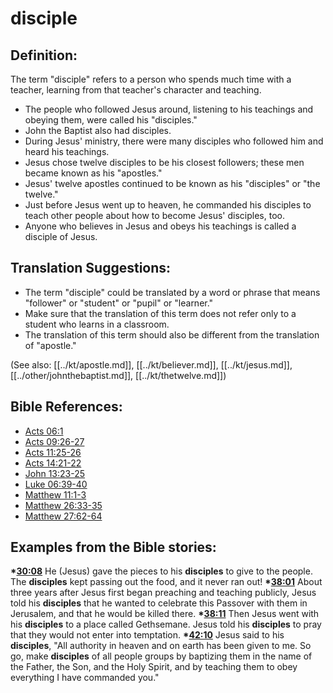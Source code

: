 # disciple #

## Definition: ##

The term "disciple" refers to a person who spends much time with a teacher, learning from that teacher's character and teaching.

* The people who followed Jesus around, listening to his teachings and obeying them, were called his "disciples."
* John the Baptist also had disciples.
* During Jesus' ministry, there were many disciples who followed him and heard his teachings.
* Jesus chose twelve disciples to be his closest followers; these men became known as his "apostles."
* Jesus' twelve apostles continued to be known as his "disciples" or "the twelve."
* Just before Jesus went up to heaven, he commanded his disciples to teach other people about how to become Jesus' disciples, too.
* Anyone who believes in Jesus and obeys his teachings is called a disciple of Jesus.

## Translation Suggestions: ##

* The term "disciple" could be translated by a word or phrase that means "follower" or "student" or "pupil" or "learner."
* Make sure that the translation of this term does not refer only to a student who learns in a classroom.
* The translation of this term should also be different from the translation of "apostle."

(See also: [[../kt/apostle.md]], [[../kt/believer.md]], [[../kt/jesus.md]], [[../other/johnthebaptist.md]], [[../kt/thetwelve.md]])

## Bible References: ##

* [Acts 06:1](en/tn/act/help/06/01)
* [Acts 09:26-27](en/tn/act/help/09/26)
* [Acts 11:25-26](en/tn/act/help/11/25)
* [Acts 14:21-22](en/tn/act/help/14/21)
* [John 13:23-25](en/tn/jhn/help/13/23)
* [Luke 06:39-40](en/tn/luk/help/06/39)
* [Matthew 11:1-3](en/tn/mat/help/11/01)
* [Matthew 26:33-35](en/tn/mat/help/26/33)
* [Matthew 27:62-64](en/tn/mat/help/27/62)

## Examples from the Bible stories: ##

  __*[30:08](en/tn/obs/help/30/08)__ He (Jesus) gave the pieces to his __disciples__ to give to the people. The __disciples__ kept passing out the food, and it never ran out!
  __*[38:01](en/tn/obs/help/38/01)__ About three years after Jesus first began preaching and teaching publicly, Jesus told his __disciples__ that he wanted to celebrate this Passover with them in Jerusalem, and that he would be killed there.
  __*[38:11](en/tn/obs/help/38/11)__ Then Jesus went with his __disciples__ to a place called Gethsemane. Jesus told his __disciples__ to pray that they would not enter into temptation.
  __*[42:10](en/tn/obs/help/42/10)__ Jesus said to his __disciples__, "All authority in heaven and on earth has been given to me. So go, make __disciples__ of all people groups by baptizing them in the name of the Father, the Son, and the Holy Spirit, and by teaching them to obey everything I have commanded you."